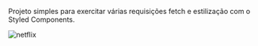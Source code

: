 Projeto simples para exercitar várias requisições fetch e estilização com o Styled Components.

![netflix](https://user-images.githubusercontent.com/78752003/181808360-4beb73dc-e54b-458c-bcb0-9eb58db4943a.jpg)
